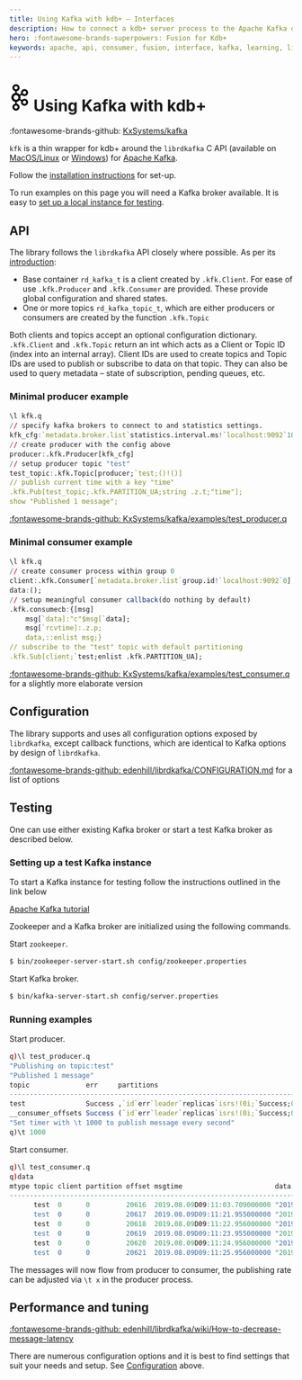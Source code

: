 ```yaml
---
title: Using Kafka with kdb+ – Interfaces
description: How to connect a kdb+ server process to the Apache Kafka distributed streaming platform
hero: :fontawesome-brands-superpowers: Fusion for Kdb+
keywords: apache, api, consumer, fusion, interface, kafka, learning, library, machine, producer, q
---
```

# ![Apache Kafka](../img/kafka.png) Using Kafka with kdb+




:fontawesome-brands-github: [KxSystems/kafka](https://github.com/KxSystems/kafka)


`kfk` is a thin wrapper for kdb+ around the 
 `librdkafka` C API (available on [MacOS/Linux](https://github.com/edenhill/librdkafka) or [Windows](https://www.nuget.org/packages/librdkafka.redist/1.0.0)) for [Apache Kafka](https://kafka.apache.org/).

Follow the [installation instructions](https://github.com/KxSystems/kafka#building-and-installation) for set-up.

To run examples on this page you will need a Kafka broker available. It is easy to [set up a local instance for testing](https://github.com/KxSystems/kafka#setting-up-test-kafka-instance).


## API

The library follows the `librdkafka` API closely where possible.
As per its [introduction](https://github.com/edenhill/librdkafka/blob/master/INTRODUCTION.md):

-   Base container `rd_kafka_t` is a client created by `.kfk.Client`. For ease of use `.kfk.Producer` and `.kfk.Consumer` are provided. These provide global configuration and shared states.
-   One or more topics `rd_kafka_topic_t`, which are either producers or consumers are created by the function `.kfk.Topic` 

Both clients and topics accept an optional configuration dictionary.
`.kfk.Client` and `.kfk.Topic` return an int which acts as a Client or Topic ID (index into an internal array). Client IDs are used to create topics and Topic IDs are used to publish or subscribe to data on that topic. They can also be used to query metadata – state of subscription, pending queues, etc.


### Minimal producer example

```q
\l kfk.q
// specify kafka brokers to connect to and statistics settings.
kfk_cfg:`metadata.broker.list`statistics.interval.ms!`localhost:9092`10000
// create producer with the config above
producer:.kfk.Producer[kfk_cfg]
// setup producer topic "test"
test_topic:.kfk.Topic[producer;`test;()!()]
// publish current time with a key "time"
.kfk.Pub[test_topic;.kfk.PARTITION_UA;string .z.t;"time"];
show "Published 1 message";
```

<i class="far fa-hand-point-right"></i> 
[:fontawesome-brands-github: KxSystems/kafka/examples/test_producer.q](https://github.com/KxSystems/kafka/blob/master/examples/test_producer.q)


### Minimal consumer example

```q
\l kfk.q
// create consumer process within group 0
client:.kfk.Consumer[`metadata.broker.list`group.id!`localhost:9092`0];
data:();
// setup meaningful consumer callback(do nothing by default)
.kfk.consumecb:{[msg]
    msg[`data]:"c"$msg[`data];
    msg[`rcvtime]:.z.p;
    data,::enlist msg;}
// subscribe to the "test" topic with default partitioning
.kfk.Sub[client;`test;enlist .kfk.PARTITION_UA];
```

<i class="far fa-hand-point-right"></i> 
[:fontawesome-brands-github: KxSystems/kafka/examples/test_consumer.q](https://github.com/KxSystems/kafka/blob/master/examples/test_consumer.q) for a slightly more elaborate version 


## Configuration

The library supports and uses all configuration options exposed by `librdkafka`, except callback functions, which are identical to Kafka options by design of `librdkafka`. 

<i class="far fa-hand-point-right"></i> 
[:fontawesome-brands-github: edenhill/librdkafka/CONFIGURATION.md](https://github.com/edenhill/librdkafka/blob/master/CONFIGURATION.md) for a list of options


## Testing

One can use either existing Kafka broker or start a test Kafka broker as described below.


### Setting up a test Kafka instance

To start a Kafka instance for testing follow the instructions outlined in the link below

<i class="far fa-hand-point-right"></i> 
[Apache Kafka tutorial](http://kafka.apache.org/documentation.html#quickstart)

Zookeeper and a Kafka broker are initialized using the following commands.

Start `zookeeper`.

```bash
$ bin/zookeeper-server-start.sh config/zookeeper.properties
```

Start Kafka broker.

```bash
$ bin/kafka-server-start.sh config/server.properties
```


### Running examples

Start producer.

```q
q)\l test_producer.q
"Publishing on topic:test"
"Published 1 message"
topic              err     partitions                                        ..
-----------------------------------------------------------------------------..
test               Success ,`id`err`leader`replicas`isrs!(0i;`Success;0i;,0i;..
__consumer_offsets Success (`id`err`leader`replicas`isrs!(0i;`Success;0i;,0i;..
"Set timer with \t 1000 to publish message every second"
q)\t 1000
```

Start consumer.

```q
q)\l test_consumer.q
q)data
mtype topic client partition offset msgtime                       data       ..
-----------------------------------------------------------------------------..
      test  0      0         20616  2019.08.09D09:11:03.709000000 "2019.08.09..
      test  0      0         20617  2019.08.09D09:11:21.955000000 "2019.08.09..
      test  0      0         20618  2019.08.09D09:11:22.956000000 "2019.08.09..
      test  0      0         20619  2019.08.09D09:11:23.955000000 "2019.08.09..
      test  0      0         20620  2019.08.09D09:11:24.956000000 "2019.08.09..
      test  0      0         20621  2019.08.09D09:11:25.956000000 "2019.08.09..
```

The messages will now flow from producer to consumer, the publishing rate can be adjusted via `\t x` in the producer process.


## Performance and tuning

<i class="far fa-hand-point-right"></i> 
[:fontawesome-brands-github: edenhill/librdkafka/wiki/How-to-decrease-message-latency](https://github.com/edenhill/librdkafka/wiki/How-to-decrease-message-latency)

There are numerous configuration options and it is best to find settings that suit your needs and setup. See [Configuration](#configuration) above. 
